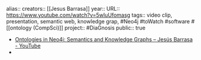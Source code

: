 alias::
creators:: [[Jesus Barrasa]] 
year::
URL:: https://www.youtube.com/watch?v=5wluUfomasg
tags:: video clip, presentation, semantic web, knowledge grap, #Neo4j #toWatch #software #[[ontology (CompSci)]]
project:: #DiaGnosis 
public:: true

- [Ontologies in Neo4j: Semantics and Knowledge Graphs – Jesús Barrasa - YouTube](https://www.youtube.com/watch?v=5wluUfomasg)
-